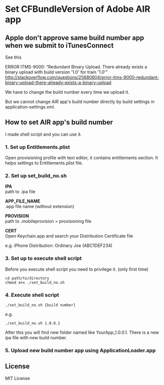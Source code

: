 # Set CFBundleVersion of Adobe AIR app

## Apple don't approve same build number app when we submit to iTunesConnect

See this

ERROR ITMS-9000: “Redundant Binary Upload. There already exists a binary upload with build version '1.0' for train '1.0'” <http://stackoverflow.com/questions/25680604/error-itms-9000-redundant-binary-upload-there-already-exists-a-binary-upload>

We have to change the build number every time we upload it.

But we cannot change AIR app's build number directly by build settings in application-settings.xml.


## How to set AIR app's build number

I made shell script and you can use it.

### 1. Set up Entitlements.plist

Open provisioning profile with text editor, it contains entitlements section. It helps settings to Entitlements.plist file.

### 2. Set up set_build_no.sh

**IPA**  
path to .ipa file


**APP_FILE_NAME**  
.app file name (without extension)

**PROVISION**  
path to .mobileprovision = provisioning file

**CERT**  
Open Keychain.app and search your Distribution Certificate file

e.g. iPhone Distribution: Ordinary Joe (ABC1DEF234)




### 3. Set up to execute shell script

Before you execute shell script you need to privilege it. (only first time)

```
cd path/to/directory
chmod a+x ./set_build_no.sh
```


### 4. Execute shell script

```
./set_build_no.sh {build number}
```

e.g.

```
./set_build_no.sh 1.0.0.1
```

After this you will find new folder named like YourApp_1.0.0.1. There is a new ipa file with new build number.

### 5. Upload new build number app using ApplicationLoader.app



## License
MIT License
